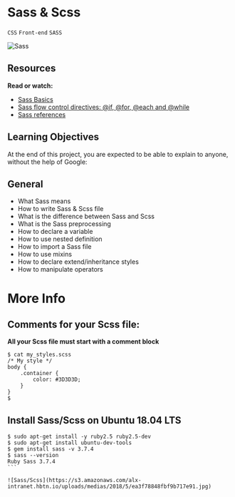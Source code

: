 # Sass & Scss

`CSS` `Front-end` `SASS`

![Sass](https://s3.amazonaws.com/alx-intranet.hbtn.io/uploads/medias/2018/5/9936ba361a3962278900.jpg?X-Amz-Algorithm=AWS4-HMAC-SHA256&X-Amz-Credential=AKIARDDGGGOUSBVO6H7D%2F20220809%2Fus-east-1%2Fs3%2Faws4_request&X-Amz-Date=20220809T203703Z&X-Amz-Expires=86400&X-Amz-SignedHeaders=host&X-Amz-Signature=5be78f8e067998b26e07e4021c4ad1394af7bb176ee5a0ea87a94adc3033cd1d)

## Resources
**Read or watch:**

* [Sass Basics](https://sass-lang.com/guide)
* [Sass flow control directives: @if, @for, @each and @while](https://sass-lang.com/documentation//at-rules/control)
* [Sass references](https://sass-lang.com/documentation/)

## Learning Objectives

At the end of this project, you are expected to be able to explain to anyone, without the help of Google:

## General

* What Sass means
* How to write Sass & Scss file
* What is the difference between Sass and Scss
* What is the Sass preprocessing
* How to declare a variable
* How to use nested definition
* How to import a Sass file
* How to use mixins
* How to declare extend/inheritance styles
* How to manipulate operators

# More Info

## Comments for your Scss file:

**All your Scss file must start with a comment block**

```
$ cat my_styles.scss
/* My style */
body {
    .container {
        color: #3D3D3D;
    }
}
$
```
## Install Sass/Scss on Ubuntu 18.04 LTS

````
$ sudo apt-get install -y ruby2.5 ruby2.5-dev
$ sudo apt-get install ubuntu-dev-tools
$ gem install sass -v 3.7.4
$ sass --version
Ruby Sass 3.7.4
```

![Sass/Scss](https://s3.amazonaws.com/alx-intranet.hbtn.io/uploads/medias/2018/5/ea3f78848fbf9b717e91.jpg)



